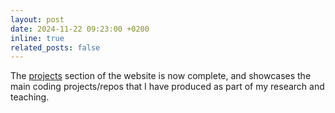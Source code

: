 ```yaml
---
layout: post
date: 2024-11-22 09:23:00 +0200
inline: true
related_posts: false
---
```



The [projects](https://sylvain-barde.github.io/projects/) section of the website is now complete, and showcases the main coding projects/repos that I have produced as part of my research and teaching.

